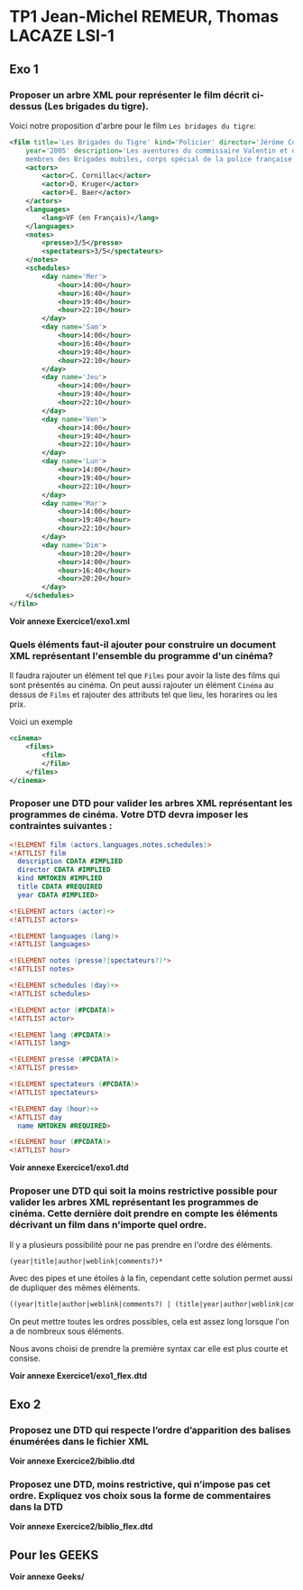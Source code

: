 # TP1 Jean-Michel REMEUR, Thomas LACAZE LSI-1

## Exo 1

### Proposer un arbre XML pour représenter le film décrit ci-dessus (Les brigades du tigre).

Voici notre proposition d'arbre pour le film `Les bridages du tigre`:
```xml
<film title='Les Brigades du Tigre' kind='Policier' director='Jérôme Cornuau'
    year='2005' description='Les aventures du commissaire Valentin et des inspecteurs Terrasson et Pujol, 
    membres des Brigades mobiles, corps spécial de la police française créé avant la Première Guerre mondiale.'>
    <actors>
        <actor>C. Cornillac</actor>
        <actor>D. Kruger</actor>
        <actor>E. Baer</actor>
    </actors>
    <languages>
        <lang>VF (en Français)</lang>
    </languages>
    <notes>
        <presse>3/5</presse>
        <spectateurs>3/5</spectateurs>
    </notes>
    <schedules>
        <day name='Mer'>
            <hour>14:00</hour>
            <hour>16:40</hour>
            <hour>19:40</hour>
            <hour>22:10</hour>
        </day>
        <day name='Sam'>
            <hour>14:00</hour>
            <hour>16:40</hour>
            <hour>19:40</hour>
            <hour>22:10</hour>
        </day>
        <day name='Jeu'>
            <hour>14:00</hour>
            <hour>19:40</hour>
            <hour>22:10</hour>
        </day>
        <day name='Ven'>
            <hour>14:00</hour>
            <hour>19:40</hour>
            <hour>22:10</hour>
        </day>
        <day name='Lun'>
            <hour>14:00</hour>
            <hour>19:40</hour>
            <hour>22:10</hour>
        </day>
        <day name='Mar'>
            <hour>14:00</hour>
            <hour>19:40</hour>
            <hour>22:10</hour>
        </day>
        <day name='Dim'>
            <hour>10:20</hour>
            <hour>14:00</hour>
            <hour>16:40</hour>
            <hour>20:20</hour>
        </day>
    </schedules>
</film>
```
__Voir annexe Exercice1/exo1.xml__

### Quels éléments faut-il ajouter pour construire un document XML représentant l'ensemble du programme d'un cinéma?

Il faudra rajouter un élément tel que `Films` pour avoir la liste des films qui sont présentés au cinéma.
On peut aussi rajouter un élément `Cinéma` au dessus de `Films` et rajouter des attributs tel que lieu, les horarires ou les prix.


Voici un exemple
```xml
<cinema>
    <films>
        <film>
        </film>
    </films>
</cinema>
```

### Proposer une DTD pour valider les arbres XML représentant les programmes de cinéma. Votre DTD devra imposer les contraintes suivantes :

```dtd
<!ELEMENT film (actors,languages,notes,schedules)>
<!ATTLIST film
  description CDATA #IMPLIED
  director CDATA #IMPLIED
  kind NMTOKEN #IMPLIED
  title CDATA #REQUIRED
  year CDATA #IMPLIED>

<!ELEMENT actors (actor)+>
<!ATTLIST actors>

<!ELEMENT languages (lang)>
<!ATTLIST languages>

<!ELEMENT notes (presse?|spectateurs?)*>
<!ATTLIST notes>

<!ELEMENT schedules (day)+>
<!ATTLIST schedules>

<!ELEMENT actor (#PCDATA)>
<!ATTLIST actor>

<!ELEMENT lang (#PCDATA)>
<!ATTLIST lang>

<!ELEMENT presse (#PCDATA)>
<!ATTLIST presse>

<!ELEMENT spectateurs (#PCDATA)>
<!ATTLIST spectateurs>

<!ELEMENT day (hour)+>
<!ATTLIST day
  name NMTOKEN #REQUIRED>

<!ELEMENT hour (#PCDATA)>
<!ATTLIST hour>
```
__Voir annexe Exercice1/exo1.dtd__

### Proposer une DTD qui soit la moins restrictive possible pour valider les arbres XML représentant les programmes de cinéma. Cette dernière doit prendre en compte les éléments décrivant un film dans n'importe quel ordre.

Il y a plusieurs possibilité pour ne pas prendre en l'ordre des éléments.

```dtd
(year|title|author|weblink|comments?)*
```
Avec des pipes et une étoiles à la fin, cependant cette solution permet aussi de dupliquer des mêmes éléments.

```dtd
((year|title|author|weblink|comments?) | (title|year|author|weblink|comments?))
```
On peut mettre toutes les ordres possibles, cela est assez long lorsque l'on a de nombreux sous éléments.

Nous avons choisi de prendre la première syntax car elle est plus courte et consise.

__Voir annexe Exercice1/exo1_flex.dtd__

## Exo 2

### Proposez  une  DTD  qui  respecte  l’ordre  d’apparition des  balises  énumérées dans le fichier XML

__Voir annexe Exercice2/biblio.dtd__

### Proposez une DTD, moins restrictive, qui n’impose pas cet ordre. Expliquez vos choix sous la forme de commentaires dans la DTD

__Voir annexe Exercice2/biblio_flex.dtd__


## Pour les GEEKS

__Voir annexe Geeks/__